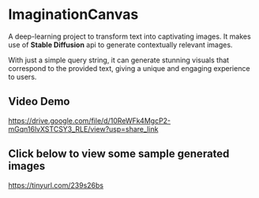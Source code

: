 # ImaginationCanvas

A deep-learning project to transform text into captivating images. It makes use of **Stable Diffusion** api to generate contextually relevant images.

With just a simple query string, it can generate stunning visuals that correspond to the provided text, giving a unique and engaging experience to users.

## Video Demo
https://drive.google.com/file/d/10ReWFk4MgcP2-mGqn16lvXSTCSY3_RLE/view?usp=share_link

## Click below to view some sample generated images
https://tinyurl.com/239s26bs
